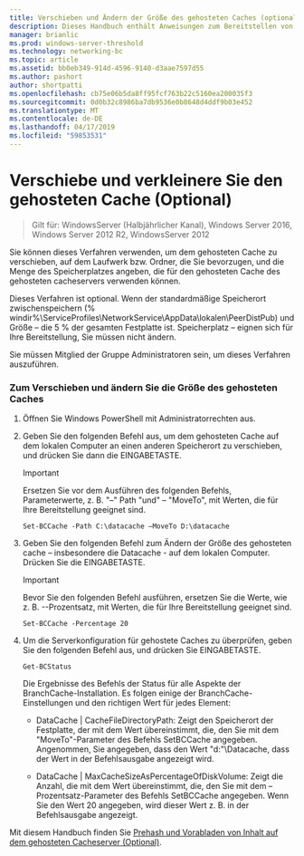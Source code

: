 ```yaml
---
title: Verschieben und Ändern der Größe des gehosteten Caches (optional)
description: Dieses Handbuch enthält Anweisungen zum Bereitstellen von BranchCache im Modus für gehostete Caches auf Computern unter Windows Server 2016 und Windows 10
manager: brianlic
ms.prod: windows-server-threshold
ms.technology: networking-bc
ms.topic: article
ms.assetid: bb0eb349-914d-4596-9140-d3aae7597d55
ms.author: pashort
author: shortpatti
ms.openlocfilehash: cb75e06b5da8ff95fcf763b22c5160ea200035f3
ms.sourcegitcommit: 0d0b32c8986ba7db9536e0b8648d4ddf9b03e452
ms.translationtype: MT
ms.contentlocale: de-DE
ms.lasthandoff: 04/17/2019
ms.locfileid: "59853531"
---
```

# <a name="move-and-resize-the-hosted-cache-optional"></a>Verschiebe und verkleinere Sie den gehosteten Cache \(Optional\)

>Gilt für: WindowsServer (Halbjährlicher Kanal), Windows Server 2016, Windows Server 2012 R2, WindowsServer 2012

Sie können dieses Verfahren verwenden, um dem gehosteten Cache zu verschieben, auf dem Laufwerk bzw. Ordner, die Sie bevorzugen, und die Menge des Speicherplatzes angeben, die für den gehosteten Cache des gehosteten cacheservers verwenden können.

Dieses Verfahren ist optional. Wenn der standardmäßige Speicherort zwischenspeichern \(% windir%\\ServiceProfiles\\NetworkService\\AppData\\lokalen\\PeerDistPub\) und Größe – die 5 % der gesamten Festplatte ist. Speicherplatz – eignen sich für Ihre Bereitstellung, Sie müssen nicht ändern.

Sie müssen Mitglied der Gruppe Administratoren sein, um dieses Verfahren auszuführen.

### <a name="to-move-and-resize-the-hosted-cache"></a>Zum Verschieben und ändern Sie die Größe des gehosteten Caches

1. Öffnen Sie Windows PowerShell mit Administratorrechten aus.

2. Geben Sie den folgenden Befehl aus, um dem gehosteten Cache auf dem lokalen Computer an einen anderen Speicherort zu verschieben, und drücken Sie dann die EINGABETASTE.

    > [!IMPORTANT]
    > Ersetzen Sie vor dem Ausführen des folgenden Befehls, Parameterwerte, z. B. "–" Path "und" – "MoveTo", mit Werten, die für Ihre Bereitstellung geeignet sind.

    ``` 
    Set-BCCache -Path C:\datacache –MoveTo D:\datacache
    ``` 

3.  Geben Sie den folgenden Befehl zum Ändern der Größe des gehosteten cache – insbesondere die Datacache \- auf dem lokalen Computer. Drücken Sie die EINGABETASTE.

    > [!IMPORTANT]
    > Bevor Sie den folgenden Befehl ausführen, ersetzen Sie die Werte, wie z. B. \--Prozentsatz, mit Werten, die für Ihre Bereitstellung geeignet sind.  

    ``` 
    Set-BCCache -Percentage 20
    ``` 

4.  Um die Serverkonfiguration für gehostete Caches zu überprüfen, geben Sie den folgenden Befehl aus, und drücken Sie EINGABETASTE.

    ``` 
    Get-BCStatus
    ``` 

    Die Ergebnisse des Befehls der Status für alle Aspekte der BranchCache-Installation. Es folgen einige der BranchCache-Einstellungen und den richtigen Wert für jedes Element:

    -   DataCache | CacheFileDirectoryPath: Zeigt den Speicherort der Festplatte, der mit dem Wert übereinstimmt, die, den Sie mit dem "MoveTo"-Parameter des Befehls SetBCCache angegeben. Angenommen, Sie angegeben, dass den Wert "d:"\\Datacache, dass der Wert in der Befehlsausgabe angezeigt wird.

    -   DataCache | MaxCacheSizeAsPercentageOfDiskVolume: Zeigt die Anzahl, die mit dem Wert übereinstimmt, die, den Sie mit dem – Prozentsatz-Parameter des Befehls SetBCCache angegeben. Wenn Sie den Wert 20 angegeben, wird dieser Wert z. B. in der Befehlsausgabe angezeigt.

Mit diesem Handbuch finden Sie [Prehash und Vorabladen von Inhalt auf dem gehosteten Cacheserver &#40;Optional&#41;](7-Bc-Prehash-Preload.md).